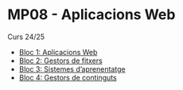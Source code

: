 # MP08 - Aplicacions Web
Curs 24/25

- [Bloc 1: Aplicacions Web](nf1/readme.md)
- [Bloc 2: Gestors de fitxers](nf2/readme.md)
- [Bloc 3: Sistemes d’aprenentatge]()
- [Bloc 4: Gestors de continguts]()


